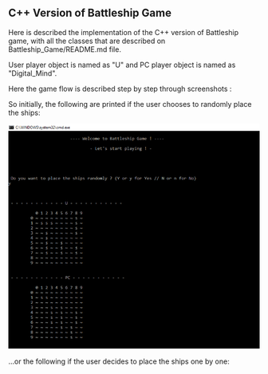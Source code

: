 
## C++ Version of Battleship Game

Here is described the implementation of the C++ version of Battleship game, with all the classes that are described on Battleship_Game/README.md file. 

User player object is named as "U" and PC player object is named as "Digital_Mind". 

Here the game flow is described step by step through screenshots :

So initially, the following are printed if the user chooses to randomly place the ships:

![](https://raw.githubusercontent.com/nikos-rvnt/Battleship_Game/master/Cpp_Version/battleship_1.png)

...or the following if the user decides to place the ships one by one:


